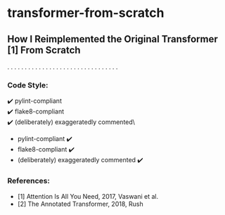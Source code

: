 # transformer-from-scratch
## How I Reimplemented the Original Transformer [1] From Scratch
. . . . . . . . . . . . . . . . . . . . . . . . . . . . . . . . 

### Code Style:
:heavy_check_mark: pylint-compliant\
:heavy_check_mark: flake8-compliant\
:heavy_check_mark: (deliberately) exaggeratedly commented\
- pylint-compliant :heavy_check_mark:
- flake8-compliant :heavy_check_mark:
- (deliberately) exaggeratedly commented :heavy_check_mark:

### References:
- [1] Attention Is All You Need, 2017, Vaswani et al.
- [2] The Annotated Transformer, 2018, Rush

